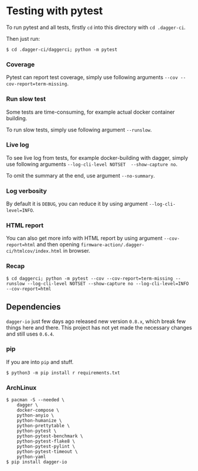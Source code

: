 # Testing with pytest
To run pytest and all tests, firstly `cd` into this directory with `cd .dagger-ci`.

Then just run:
```
$ cd .dagger-ci/daggerci; python -m pytest
```

### Coverage
Pytest can report test coverage, simply use following arguments `--cov --cov-report=term-missing`.

### Run slow test
Some tests are time-consuming, for example actual docker container building.

To run slow tests, simply use following argument `--runslow`.

### Live log
To see live log from tests, for example docker-building with dagger, simply use following arguments `--log-cli-level NOTSET  --show-capture no`.

To omit the summary at the end, use argument `--no-summary`.

### Log verbosity
By default it is `DEBUG`, you can reduce it by using argument `--log-cli-level=INFO`.

### HTML report
You can also get more info with HTML report by using argument `--cov-report=html` and then opening `firmware-action/.dagger-ci/htmlcov/index.html` in browser.

### Recap
```
$ cd daggerci; python -m pytest --cov --cov-report=term-missing --runslow --log-cli-level NOTSET --show-capture no --log-cli-level=INFO --cov-report=html
```


## Dependencies

`dagger-io` just few days ago released new version `0.8.x`, which break few things here and there. This project has not yet made the necessary changes and still uses `0.6.4`.

### pip
If you are into `pip` and stuff.
```
$ python3 -m pip install r requirements.txt
```

### ArchLinux
```
$ pacman -S --needed \
	dagger \
	docker-compose \
	python-anyio \
	python-humanize \
	python-prettytable \
	python-pytest \
	python-pytest-benchmark \
	python-pytest-flake8 \
	python-pytest-pylint \
	python-pytest-timeout \
	python-yaml
$ pip install dagger-io
```
